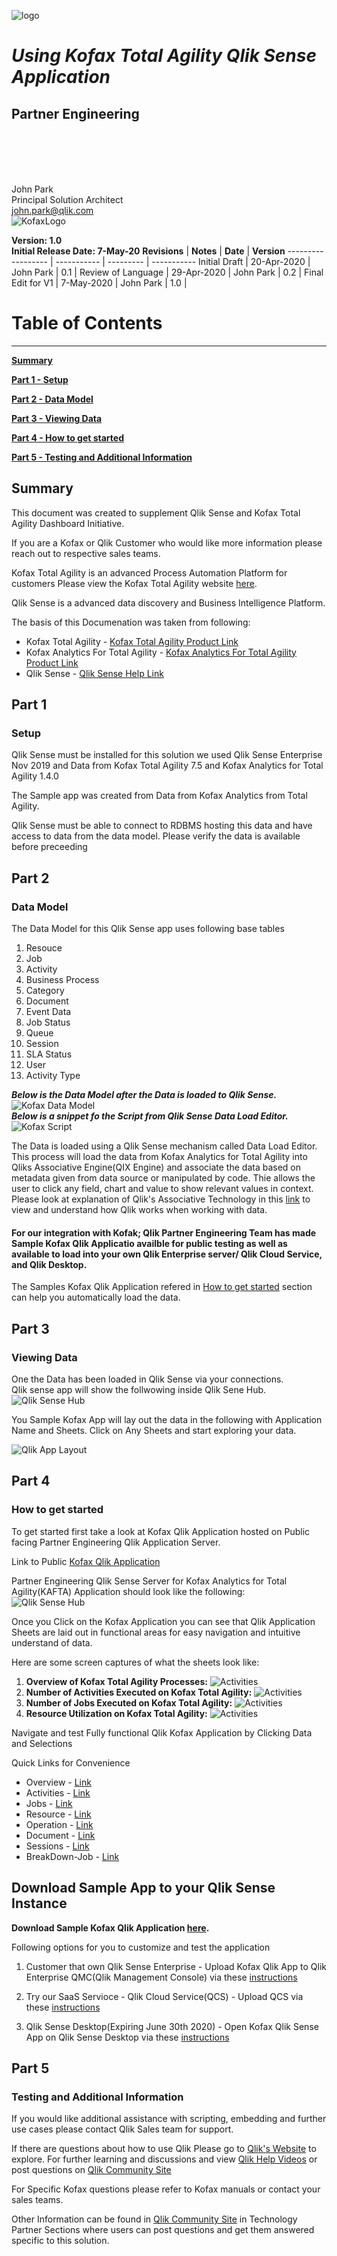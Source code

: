 ![logo](./media/image1.png)

# **_Using Kofax Total Agility  Qlik Sense Application_**

## **Partner Engineering**

<br>  
<br>
<br>
<br>

John Park  
Principal Solution Architect  
john.park@qlik.com  
![KofaxLogo](./media/kofax_logo.png)  

**Version: 1.0**  
**Initial Release Date: 7-May-20**
**Revisions**      | **Notes**   | **Date**  | **Version**
------------------ | ----------- | --------- | -----------
Initial Draft      | 20-Apr-2020 | John Park | 0.1         |
Review of Language | 29-Apr-2020 | John Park | 0.2         |
Final Edit for V1  | 7-May-2020 | John Park | 1.0         |

# Table of Contents

--------------------

[**Summary**](#summary)  

[**Part 1 - Setup**](#part-1)

[**Part 2 - Data Model**](#part-2)

[**Part 3 - Viewing Data**](#part-3)

[**Part 4 - How to get started**](#part-4)

[**Part 5 - Testing and Additional Information**](#part-5)

## **Summary**

This document was created to supplement Qlik Sense and Kofax Total Agility Dashboard Initiative.

If you are a Kofax or Qlik Customer who would like more information please reach out to respective sales teams.

Kofax Total Agility is an advanced Process Automation Platform for customers
Please view the Kofax Total Agility website [here](https://www.kofax.com/Products/totalagility/overview).

Qlik Sense is a advanced data discovery and Business Intelligence Platform.  
  
The basis of this Documenation was taken from following:  

- Kofax Total Agility - [Kofax Total Agility Product Link](hhttps://www.kofax.com/Products/totalagility/overview)  
- Kofax Analytics For Total Agility - [Kofax Analytics For Total Agility Product Link](https://www.kofax.com/Products/process-intelligence/analytics-for-totalagility)  
- Qlik Sense - [Qlik Sense Help Link](https://help.qlik.com/en-US/sense)

## **Part 1**

### Setup

Qlik Sense must be installed for this solution we used Qlik Sense Enterprise Nov 2019 and Data from Kofax Total Agility 7.5 and Kofax Analytics for Total Agility 1.4.0

The Sample app was created from Data from Kofax Analytics from Total Agility.

Qlik Sense must be able to connect to RDBMS hosting this data and have access to data from the data model. Please verify the data is available before preceeding

## **Part 2**

### Data Model  

The Data  Model for this Qlik Sense app uses following base tables 

1. Resouce  
2. Job  
3. Activity  
4. Business Process
5. Category  
6. Document  
7. Event Data
8. Job Status  
9. Queue
10. Session
11. SLA Status  
12. User  
13. Activity Type

**_Below is the Data Model after the Data is loaded to Qlik Sense._**  
![Kofax Data Model](./media/image-datamodel.png)   
**_Below is a snippet fo the Script from Qlik Sense Data Load Editor._**
![Kofax Script](./media/image-script.png)

The Data is loaded using a Qlik Sense mechanism called Data Load Editor.  This process will load the data from Kofax Analytics for Total Agility into Qliks Associative Engine(QIX Engine) and associate the data based on metadata given from data source or manipulated by code.
Thie allows the user to click any field, chart and value to show relevant values in context.
Please look at explanation of Qlik's Associative Technology in this [link](https://www.qlik.com/us/products/associative-difference) to view and understand how Qlik works when working with data.

#### For our integration with Kofak; Qlik Partner Engineering Team has made Sample Kofax Qlik Applicatio availble for public testing as well as available to load into your own Qlik Enterprise server/ Qlik Cloud Service, and Qlik Desktop.

The Samples Kofax Qlik Application refered in [How to get started](#part-4) section can help you automatically load the data.

## **Part 3**

### Viewing Data

One the Data has been loaded in Qlik Sense via your connections.  
Qlik sense app will show the follwowing inside Qlik Sene Hub.  
![Qlik Sense Hub](./media/image-splash.jpeg)

You Sample Kofax App will lay out the data in the following with Application Name and Sheets.  Click on Any Sheets and start exploring your data.

![Qlik App Layout](./media/image-layout.jpeg)

## **Part 4**

### How to get started

To get started first take a look at Kofax Qlik Application hosted on Public facing Partner Engineering Qlik Application Server.

Link to Public [Kofax Qlik Application](https://pe.qlik.com/hub/stream/9e2c6341-8f09-4cb1-a957-b4b9d87a3934)

Partner Engineering Qlik Sense Server for Kofax Analytics for Total Agility(KAFTA) Application should look like the following:  
![Qlik Sense Hub](./media/image-server.jpeg)

Once you Click on the Kofax Application you can see that Qlik Application Sheets are laid out in functional areas for easy navigation and intuitive understand of data.

Here are some screen captures of what the sheets look like:  

1. **Overview of Kofax Total Agility Processes:**
![Activities](./media/image-s4.png)
1. **Number of Activities Executed on Kofax Total Agility:**
![Activities](./media/image-s1.png)
1. **Number of Jobs Executed on Kofax Total Agility:**
![Activities](./media/image-s2.png)
1. **Resource Utilization on Kofax Total Agility:**
![Activities](./media/image-s3.png)  

Navigate and test Fully functional Qlik Kofax Application by Clicking Data and Selections

Quick Links for Convenience
- Overview  - [Link](https://pe.qlik.com/sense/app/f529a75d-3897-4b47-a6e8-da5e659d164d/sheet/08fb2ef3-30a5-4882-87fa-a3ecc1ad231b/state/analysis)  
- Activities - [Link](https://pe.qlik.com/sense/app/f529a75d-3897-4b47-a6e8-da5e659d164d/sheet/a74ebfb3-c957-49f3-a811-02abdaa4c1f3/state/analysis)  
- Jobs - [Link](https://pe.qlik.com/sense/app/f529a75d-3897-4b47-a6e8-da5e659d164d/sheet/67255a83-33cf-4cdf-b7be-35d883e59bb6/state/analysis)  
- Resource - [Link](https://pe.qlik.com/sense/app/f529a75d-3897-4b47-a6e8-da5e659d164d/sheet/0103380b-991d-4117-9046-8384702d3d3e/state/analysis)  
- Operation  - [Link](https://pe.qlik.com/sense/app/f529a75d-3897-4b47-a6e8-da5e659d164d/sheet/bbd99c9d-6a0a-4d25-977d-7c399e0a2abe/state/analysis)
- Document  - [Link](https://pe.qlik.com/sense/app/f529a75d-3897-4b47-a6e8-da5e659d164d/sheet/1d5b3e1c-0090-4f62-a185-d4c4647781d7/state/analysis)
- Sessions - [Link](https://pe.qlik.com/sense/app/f529a75d-3897-4b47-a6e8-da5e659d164d/sheet/d5f5e900-4440-4dac-ab1c-0f67f00d3cec/state/analysis)
- BreakDown-Job  - [Link](https://pe.qlik.com/sense/app/f529a75d-3897-4b47-a6e8-da5e659d164d/sheet/39998bf9-3be3-4f46-a796-4ece5892ed4f/state/analysis)

## Download Sample App to your Qlik Sense Instance  

**Download Sample Kofax Qlik Application [here](./application/KAFTA.qvf).**

Following options for you to customize and test the application  

1. Customer that own Qlik Sense Enterprise - Upload Kofax Qlik App to Qlik Enterprise QMC(Qlik Management Console) via these [instructions](https://help.qlik.com/en-US/sense/June2019/Subsystems/ManagementConsole/Content/Sense_QMC/import-apps.htm)

1. Try our SaaS Servioce - Qlik Cloud Service(QCS) - Upload QCS via these [instructions](https://help.qlik.com/en-US/cloud-services/Subsystems/Hub/Content/Sense_Hub/Apps/create-app-cloud-hub.htm)

1. Qlik Sense Desktop(Expiring June 30th 2020) - Open Kofax Qlik Sense App on Qlik Sense Desktop via these [instructions](https://help.qlik.com/en-US/sense/April2020/Subsystems/Hub/Content/Sense_Hub/Apps/open-app-dt.htm)

## **Part 5**

### Testing and Additional Information

If you would like additional assistance with scripting, embedding and further use cases please contact Qlik Sales team for support.

If there are questions about how to use Qlik Please go to [Qlik's Website](www.qlik.com) to explore.  For further learning and discussions and view [Qlik Help Videos](https://help.qlik.com/en-US/videos) or post questions on [Qlik Community Site
](https://community.qlik.com/)

For Specific Kofax questions please refer to Kofax manuals or contact your sales teams.

Other Information can be found in [Qlik Community Site](https://community.qlik.com/t5/Technology-Partners-Ecosystem/ct-p/qlik-ecosystem "Qlik Technology Partner Eco System") in Technology Partner Sections where users can post questions and get them answered specific to this solution.